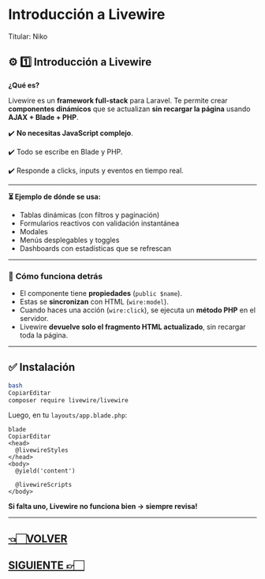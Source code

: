 # Introducción a Livewire

Titular: Niko

## ⚙️ **1️⃣ Introducción a Livewire**

**¿Qué es?**

Livewire es un **framework full-stack** para Laravel. Te permite crear **componentes dinámicos** que se actualizan **sin recargar la página** usando **AJAX + Blade + PHP**.

✔️ **No necesitas JavaScript complejo**.

✔️ Todo se escribe en Blade y PHP.

✔️ Responde a clicks, inputs y eventos en tiempo real.

---

**⏳ Ejemplo de dónde se usa:**

- Tablas dinámicas (con filtros y paginación)
- Formularios reactivos con validación instantánea
- Modales
- Menús desplegables y toggles
- Dashboards con estadísticas que se refrescan

---

### 📌 **Cómo funciona detrás**

- El componente tiene **propiedades** (`public $name`).
- Estas se **sincronizan** con HTML (`wire:model`).
- Cuando haces una acción (`wire:click`), se ejecuta un **método PHP** en el servidor.
- Livewire **devuelve solo el fragmento HTML actualizado**, sin recargar toda la página.

---

## ✅ **Instalación**

```bash
bash
CopiarEditar
composer require livewire/livewire

```

Luego, en tu `layouts/app.blade.php`:

```
blade
CopiarEditar
<head>
  @livewireStyles
</head>
<body>
  @yield('content')

  @livewireScripts
</body>

```

**Si falta uno, Livewire no funciona bien → siempre revisa!**

---

## [👈🏻VOLVER](índex%20Laravel%2012.md)

## [SIGUIENTE 👉🏻](Crear%20componentes.md)